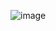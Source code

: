 ![image](https://github.com/DiogoJP202/ProjectPhone/assets/102389309/101ca7bb-669b-427b-af22-3557250e532c)
